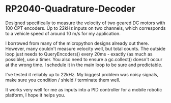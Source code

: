 # RP2040-Quadrature-Decoder
Designed specifically to measure the velocity of two geared DC motors with 100 CPT encoders.  Up to 22kHz inputs on two channels, which corresponds to a vehicle speed of around 10 m/s for my application.

I borrowed from many of the micropython designs already out there.  However, many couldn't measure velocity well, but total counts.  The outside loop just needs to 
QueryEncoders() every 20ms - exactly (as much as possible), use a timer.  You also need to ensure a gc.collect() doesn't occur at the wrong time.  I schedule it in the main loop to be sure and predictable.

I've tested it reliably up to 22kHz.  My biggest problem was noisy signals, make sure you condition / shield / terminate them well.

It works very well for me as inputs into a PID controller for a mobile robotic platform, I hope it helps you.
